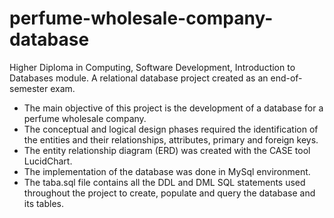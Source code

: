 # perfume-wholesale-company-database

Higher Diploma in Computing, Software Development, Introduction to Databases module. A relational database project created as an end-of-semester exam. 
- The main objective of this project is the development of a database for a perfume wholesale company.
- The conceptual and logical design phases required the identification of the entities and their relationships, attributes, primary and foreign keys.
- The entity relationship diagram (ERD) was created with the CASE tool LucidChart. 
- The implementation of the database was done in MySql environment.
- The taba.sql file contains all the DDL and DML SQL statements used throughout the project to create, populate and query the database and its tables. 
